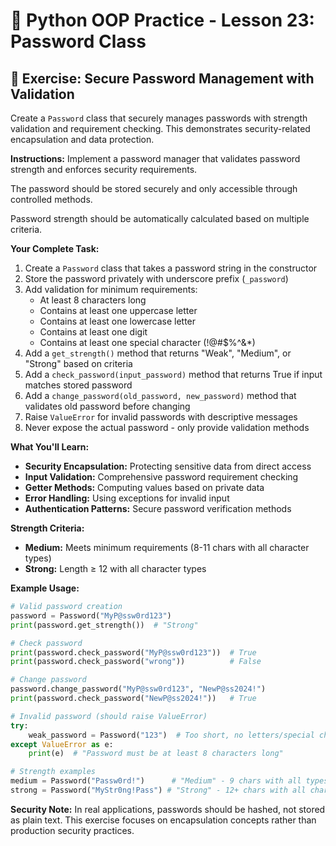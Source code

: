 # 🔐 Python OOP Practice - Lesson 23: Password Class

## 📝 Exercise: Secure Password Management with Validation

Create a `Password` class that securely manages passwords with strength validation and requirement checking. This demonstrates security-related encapsulation and data protection.

**Instructions:**
Implement a password manager that validates password strength and enforces security requirements.

The password should be stored securely and only accessible through controlled methods.

Password strength should be automatically calculated based on multiple criteria.

**Your Complete Task:**
1. Create a `Password` class that takes a password string in the constructor
2. Store the password privately with underscore prefix (`_password`)
3. Add validation for minimum requirements:
   - At least 8 characters long
   - Contains at least one uppercase letter
   - Contains at least one lowercase letter
   - Contains at least one digit
   - Contains at least one special character (!@#$%^&*)
4. Add a `get_strength()` method that returns "Weak", "Medium", or "Strong" based on criteria
5. Add a `check_password(input_password)` method that returns True if input matches stored password
6. Add a `change_password(old_password, new_password)` method that validates old password before changing
7. Raise `ValueError` for invalid passwords with descriptive messages
8. Never expose the actual password - only provide validation methods

**What You'll Learn:**
- **Security Encapsulation:** Protecting sensitive data from direct access
- **Input Validation:** Comprehensive password requirement checking
- **Getter Methods:** Computing values based on private data
- **Error Handling:** Using exceptions for invalid input
- **Authentication Patterns:** Secure password verification methods

**Strength Criteria:**
- **Medium:** Meets minimum requirements (8-11 chars with all character types)
- **Strong:** Length ≥ 12 with all character types

**Example Usage:**
```python
# Valid password creation
password = Password("MyP@ssw0rd123")
print(password.get_strength())  # "Strong"

# Check password
print(password.check_password("MyP@ssw0rd123"))  # True
print(password.check_password("wrong"))          # False

# Change password
password.change_password("MyP@ssw0rd123", "NewP@ss2024!")
print(password.check_password("NewP@ss2024!"))   # True

# Invalid password (should raise ValueError)
try:
    weak_password = Password("123")  # Too short, no letters/special chars
except ValueError as e:
    print(e)  # "Password must be at least 8 characters long"

# Strength examples
medium = Password("Passw0rd!")      # "Medium" - 9 chars with all types
strong = Password("MyStr0ng!Pass") # "Strong" - 12+ chars with all character types
```

**Security Note:**
In real applications, passwords should be hashed, not stored as plain text. This exercise focuses on encapsulation concepts rather than production security practices.